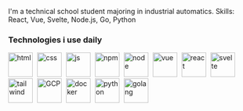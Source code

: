 I'm a technical school student majoring in industrial automatics. 
Skills: React, Vue, Svelte, Node.js, Go, Python

### Technologies i use daily

<img src="https://img.icons8.com/color/2x/html-5.png" style="
  width: 50px;
  height: 50px;
  margin-right: 5px
" alt="html">
<img src="https://img.icons8.com/color/2x/css3.png" style="
  width: 50px;
  height: 50px;
  margin-right: 5px
" alt="css">
<img src="https://img.icons8.com/color/2x/javascript.png" style="
  width: 50px;
  height: 50px;
  margin-right: 5px
" alt="js">
<img src="https://img.icons8.com/color/2x/npm.png" style="
  width: 50px;
  height: 50px;
  margin-right: 5px
" alt="npm">
<img src="https://img.icons8.com/color/2x/nodejs.png" style="
  width: 50px;
  height: 50px;
  margin-right: 5px
" alt="node">
<img src="https://img.icons8.com/color/2x/vue-js.png" style="
  width: 50px;
  height: 50px;
  margin-right: 5px
" alt="vue">
<img src="https://img.icons8.com/color/2x/react-native.png" style="
  width: 50px;
  height: 50px;
  margin-right: 5px
" alt="react">
<img src="https://upload.wikimedia.org/wikipedia/commons/thumb/1/1b/Svelte_Logo.svg/1200px-Svelte_Logo.svg.png" style="
  height: 50px;
  margin-right: 5px
" alt="svelte">
<img src="https://upload.wikimedia.org/wikipedia/commons/thumb/d/d5/Tailwind_CSS_Logo.svg/600px-Tailwind_CSS_Logo.svg.png" style="
  width: 50px;
  height: 50px;
  margin-right: 5px
" alt="tailwind">
<img src="https://img.icons8.com/color/2x/google-cloud.png" style="
  width: 50px;
  height: 50px;
  margin-right: 5px
" alt="GCP">
<img src="https://img.icons8.com/color/2x/docker.png" style="
  width: 50px;
  height: 50px;
  margin-right: 5px
" alt="docker">
<img src="https://img.icons8.com/color/2x/python.png" style="
  width: 50px;
  height: 50px;
  margin-right: 5px
" alt="python">
<img src="https://img.icons8.com/color/2x/golang.png" style="
  width: 50px;
  height: 50px;
  margin-right: 5px
" alt="golang">
